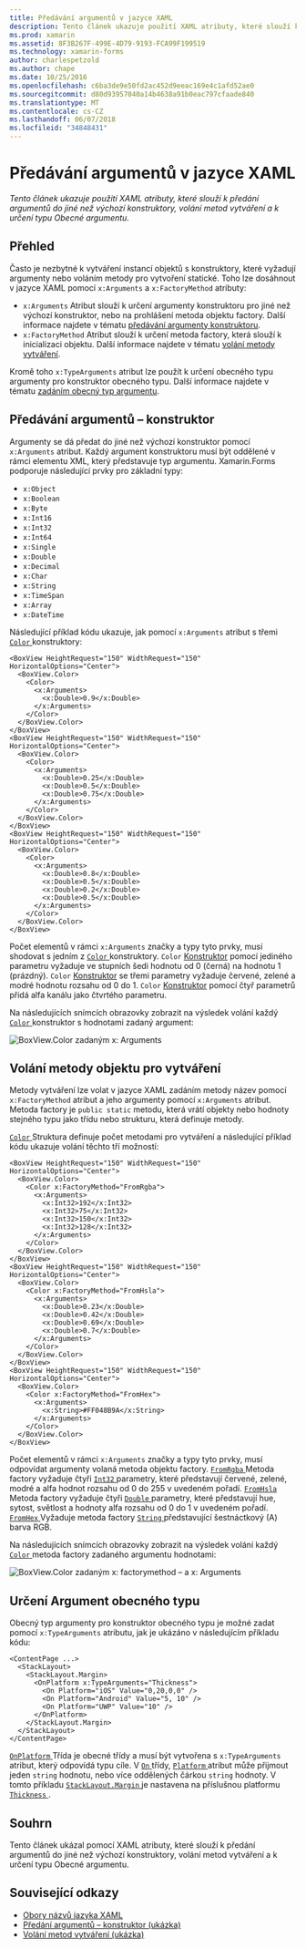 ```yaml
---
title: Předávání argumentů v jazyce XAML
description: Tento článek ukazuje použití XAML atributy, které slouží k předání argumentů do jiné než výchozí konstruktory, volání metod vytváření a k určení typu Obecné argumentu.
ms.prod: xamarin
ms.assetid: 8F3B267F-499E-4D79-9193-FCA99F199519
ms.technology: xamarin-forms
author: charlespetzold
ms.author: chape
ms.date: 10/25/2016
ms.openlocfilehash: c6ba3de9e50fd2ac452d9eeac169e4c1afd52ae0
ms.sourcegitcommit: d80d93957040a14b4638a91b0eac797cfaade840
ms.translationtype: MT
ms.contentlocale: cs-CZ
ms.lasthandoff: 06/07/2018
ms.locfileid: "34848431"
---
```

# <a name="passing-arguments-in-xaml"></a>Předávání argumentů v jazyce XAML

_Tento článek ukazuje použití XAML atributy, které slouží k předání argumentů do jiné než výchozí konstruktory, volání metod vytváření a k určení typu Obecné argumentu._

## <a name="overview"></a>Přehled

Často je nezbytné k vytváření instancí objektů s konstruktory, které vyžadují argumenty nebo voláním metody pro vytvoření statické. Toho lze dosáhnout v jazyce XAML pomocí `x:Arguments` a `x:FactoryMethod` atributy:

- `x:Arguments` Atribut slouží k určení argumenty konstruktoru pro jiné než výchozí konstruktor, nebo na prohlášení metoda objektu factory. Další informace najdete v tématu [předávání argumenty konstruktoru](#constructor_arguments).
- `x:FactoryMethod` Atribut slouží k určení metoda factory, která slouží k inicializaci objektu. Další informace najdete v tématu [volání metody vytváření](#factory_methods).

Kromě toho `x:TypeArguments` atribut lze použít k určení obecného typu argumenty pro konstruktor obecného typu. Další informace najdete v tématu [zadáním obecný typ argumentu](#generic_type_arguments).

<a name="constructor_arguments" />

## <a name="passing-constructor-arguments"></a>Předávání argumentů – konstruktor

Argumenty se dá předat do jiné než výchozí konstruktor pomocí `x:Arguments` atribut. Každý argument konstruktoru musí být oddělené v rámci elementu XML, který představuje typ argumentu. Xamarin.Forms podporuje následující prvky pro základní typy:

- `x:Object`
- `x:Boolean`
- `x:Byte`
- `x:Int16`
- `x:Int32`
- `x:Int64`
- `x:Single`
- `x:Double`
- `x:Decimal`
- `x:Char`
- `x:String`
- `x:TimeSpan`
- `x:Array`
- `x:DateTime`

Následující příklad kódu ukazuje, jak pomocí `x:Arguments` atribut s třemi [ `Color` ](https://developer.xamarin.com/api/type/Xamarin.Forms.Color/) konstruktory:

```xaml
<BoxView HeightRequest="150" WidthRequest="150" HorizontalOptions="Center">
  <BoxView.Color>
    <Color>
      <x:Arguments>
        <x:Double>0.9</x:Double>
      </x:Arguments>
    </Color>
  </BoxView.Color>
</BoxView>
<BoxView HeightRequest="150" WidthRequest="150" HorizontalOptions="Center">
  <BoxView.Color>
    <Color>
      <x:Arguments>
        <x:Double>0.25</x:Double>
        <x:Double>0.5</x:Double>
        <x:Double>0.75</x:Double>
      </x:Arguments>
    </Color>
  </BoxView.Color>
</BoxView>
<BoxView HeightRequest="150" WidthRequest="150" HorizontalOptions="Center">
  <BoxView.Color>
    <Color>
      <x:Arguments>
        <x:Double>0.8</x:Double>
        <x:Double>0.5</x:Double>
        <x:Double>0.2</x:Double>
        <x:Double>0.5</x:Double>
      </x:Arguments>
    </Color>
  </BoxView.Color>
</BoxView>
```

Počet elementů v rámci `x:Arguments` značky a typy tyto prvky, musí shodovat s jedním z [ `Color` ](https://developer.xamarin.com/api/type/Xamarin.Forms.Color/) konstruktory. `Color` [Konstruktor](https://developer.xamarin.com/api/constructor/Xamarin.Forms.Color.Color/p/System.Double/) pomocí jediného parametru vyžaduje ve stupních šedi hodnotu od 0 (černá) na hodnotu 1 (prázdný). `Color` [Konstruktor](https://developer.xamarin.com/api/constructor/Xamarin.Forms.Color.Color/p/System.Double/System.Double/System.Double/) se třemi parametry vyžaduje červené, zelené a modré hodnotu rozsahu od 0 do 1. `Color` [Konstruktor](https://developer.xamarin.com/api/constructor/Xamarin.Forms.Color.Color/p/System.Double/System.Double/System.Double/System.Double/) pomocí čtyř parametrů přidá alfa kanálu jako čtvrtého parametru.

Na následujících snímcích obrazovky zobrazit na výsledek volání každý [ `Color` ](https://developer.xamarin.com/api/type/Xamarin.Forms.Color/) konstruktor s hodnotami zadaný argument:

![](passing-arguments-images/passing-arguments.png "BoxView.Color zadaným x: Arguments")

<a name="factory_methods" />

## <a name="calling-factory-methods"></a>Volání metody objektu pro vytváření

Metody vytváření lze volat v jazyce XAML zadáním metody název pomocí `x:FactoryMethod` atribut a jeho argumenty pomocí `x:Arguments` atribut. Metoda factory je `public static` metodu, která vrátí objekty nebo hodnoty stejného typu jako třídu nebo strukturu, která definuje metody.

[ `Color` ](https://developer.xamarin.com/api/type/Xamarin.Forms.Color/) Struktura definuje počet metodami pro vytváření a následující příklad kódu ukazuje volání těchto tří možností:

```xaml
<BoxView HeightRequest="150" WidthRequest="150" HorizontalOptions="Center">
  <BoxView.Color>
    <Color x:FactoryMethod="FromRgba">
      <x:Arguments>
        <x:Int32>192</x:Int32>
        <x:Int32>75</x:Int32>
        <x:Int32>150</x:Int32>                        
        <x:Int32>128</x:Int32>
      </x:Arguments>
    </Color>
  </BoxView.Color>
</BoxView>
<BoxView HeightRequest="150" WidthRequest="150" HorizontalOptions="Center">
  <BoxView.Color>
    <Color x:FactoryMethod="FromHsla">
      <x:Arguments>
        <x:Double>0.23</x:Double>
        <x:Double>0.42</x:Double>
        <x:Double>0.69</x:Double>
        <x:Double>0.7</x:Double>
      </x:Arguments>
    </Color>
  </BoxView.Color>
</BoxView>
<BoxView HeightRequest="150" WidthRequest="150" HorizontalOptions="Center">
  <BoxView.Color>
    <Color x:FactoryMethod="FromHex">
      <x:Arguments>
        <x:String>#FF048B9A</x:String>
      </x:Arguments>
    </Color>
  </BoxView.Color>
</BoxView>
```

Počet elementů v rámci `x:Arguments` značky a typy tyto prvky, musí odpovídat argumenty volaná metoda objektu factory. [ `FromRgba` ](https://developer.xamarin.com/api/member/Xamarin.Forms.Color.FromRgba/p/System.Int32/System.Int32/System.Int32/System.Int32/) Metoda factory vyžaduje čtyři [ `Int32` ](https://docs.microsoft.com/dotnet/api/system.int32) parametry, které představují červené, zelené, modré a alfa hodnot rozsahu od 0 do 255 v uvedeném pořadí. [ `FromHsla` ](https://developer.xamarin.com/api/member/Xamarin.Forms.Color.FromHsla/p/System.Double/System.Double/System.Double/System.Double/) Metoda factory vyžaduje čtyři [ `Double` ](https://docs.microsoft.com/dotnet/api/system.double) parametry, které představují hue, sytost, světlost a hodnoty alfa rozsahu od 0 do 1 v uvedeném pořadí. [ `FromHex` ](https://developer.xamarin.com/api/member/Xamarin.Forms.Color.FromHex/p/System.String/) Vyžaduje metoda factory [ `String` ](https://docs.microsoft.com/dotnet/api/system.string) představující šestnáctkový (A) barva RGB.

Na následujících snímcích obrazovky zobrazit na výsledek volání každý [ `Color` ](https://developer.xamarin.com/api/type/Xamarin.Forms.Color/) metoda factory zadaného argumentu hodnotami:

![](passing-arguments-images/factory-methods.png "BoxView.Color zadaným x: factorymethod – a x: Arguments")

<a name="generic_type_arguments" />

## <a name="specifying-a-generic-type-argument"></a>Určení Argument obecného typu

Obecný typ argumenty pro konstruktor obecného typu je možné zadat pomocí `x:TypeArguments` atributu, jak je ukázáno v následujícím příkladu kódu:

```xaml
<ContentPage ...>
  <StackLayout>
    <StackLayout.Margin>
      <OnPlatform x:TypeArguments="Thickness">
        <On Platform="iOS" Value="0,20,0,0" />
        <On Platform="Android" Value="5, 10" />
        <On Platform="UWP" Value="10" />
      </OnPlatform>
    </StackLayout.Margin>
  </StackLayout>
</ContentPage>
```

[ `OnPlatform` ](https://developer.xamarin.com/api/type/Xamarin.Forms.OnPlatform%3CT%3E/) Třída je obecné třídy a musí být vytvořena s `x:TypeArguments` atribut, který odpovídá typu cíle. V [ `On` ](https://developer.xamarin.com/api/type/Xamarin.Forms.On/) třídy, [ `Platform` ](https://developer.xamarin.com/api/property/Xamarin.Forms.On.Platform/) atribut může přijmout jeden `string` hodnotu, nebo více oddělených čárkou `string` hodnoty. V tomto příkladu [ `StackLayout.Margin` ](https://developer.xamarin.com/api/property/Xamarin.Forms.View.Margin/) je nastavena na příslušnou platformu [ `Thickness` ](https://developer.xamarin.com/api/type/Xamarin.Forms.Thickness/).

## <a name="summary"></a>Souhrn

Tento článek ukázal pomocí XAML atributy, které slouží k předání argumentů do jiné než výchozí konstruktory, volání metod vytváření a k určení typu Obecné argumentu.


## <a name="related-links"></a>Související odkazy

- [Obory názvů jazyka XAML](~/xamarin-forms/xaml/namespaces.md)
- [Předání argumentů – konstruktor (ukázka)](https://developer.xamarin.com/samples/xamarin-forms/xaml/passingconstructorarguments/)
- [Volání metod vytváření (ukázka)](https://developer.xamarin.com/samples/xamarin-forms/xaml/callingfactorymethods/)
